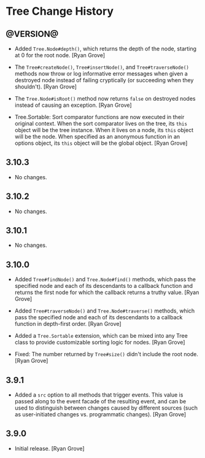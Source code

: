Tree Change History
===================

@VERSION@
------

* Added `Tree.Node#depth()`, which returns the depth of the node, starting at 0
  for the root node. [Ryan Grove]

* The `Tree#createNode()`, `Tree#insertNode()`, and `Tree#traverseNode()`
  methods now throw or log informative error messages when given a destroyed
  node instead of failing cryptically (or succeeding when they shouldn't).
  [Ryan Grove]

* The `Tree.Node#isRoot()` method now returns `false` on destroyed nodes instead
  of causing an exception. [Ryan Grove]

* Tree.Sortable: Sort comparator functions are now executed in their original
  context. When the sort comparator lives on the tree, its `this` object will be
  the tree instance. When it lives on a node, its `this` object will be the
  node. When specified as an anonymous function in an options object, its `this`
  object will be the global object. [Ryan Grove]


3.10.3
------

* No changes.

3.10.2
------

* No changes.


3.10.1
------

* No changes.


3.10.0
------

* Added `Tree#findNode()` and `Tree.Node#find()` methods, which pass the
  specified node and each of its descendants to a callback function and returns
  the first node for which the callback returns a truthy value. [Ryan Grove]

* Added `Tree#traverseNode()` and `Tree.Node#traverse()` methods, which pass the
  specified node and each of its descendants to a callback function in
  depth-first order. [Ryan Grove]

* Added a `Tree.Sortable` extension, which can be mixed into any Tree class to
  provide customizable sorting logic for nodes. [Ryan Grove]

* Fixed: The number returned by `Tree#size()` didn't include the root node.
  [Ryan Grove]


3.9.1
-----

* Added a `src` option to all methods that trigger events. This value is passed
  along to the event facade of the resulting event, and can be used to
  distinguish between changes caused by different sources (such as
  user-initiated changes vs. programmatic changes). [Ryan Grove]


3.9.0
-----

* Initial release. [Ryan Grove]
